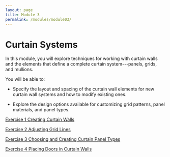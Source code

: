 ```yaml
---
layout: page
title: Module 3 
permalink: /modules/module03/
---
```


# Curtain Systems

In this module, you will explore techniques for working with curtain
walls and the elements that define a complete curtain system---panels, grids, and mullions.

You will be able to:

-   Specify the layout and spacing of the curtain wall elements for new
    curtain wall systems and how to modify existing ones.

-   Explore the design options available for customizing grid patterns,
    panel materials, and panel types.


[Exercise 1 Creating Curtain Walls](exercise1)

[Exercise 2 Adjusting Grid Lines](exercise2)

[Exercise 3 Choosing and Creating Curtain Panel Types](exercise3)

[Exercise 4 Placing Doors in Curtain Walls](exercise4)

